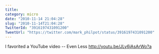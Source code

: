 ```yaml
---
title: 
category: micro
date: "2010-11-14 21:04:28"
slug: "2010-11-14T21:04:28"
TwitterId: "3916197431091200"
TweetUrl: "https://twitter.com/mark_philpot/status/3916197431091200"
---
```


I favorited a YouTube video -- Even Less http://youtu.be/JLy6jAsArWo?a
